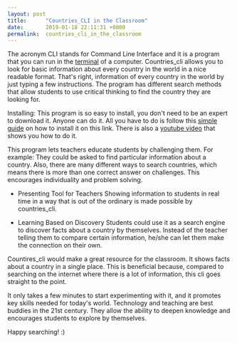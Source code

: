 ```yaml
---
layout: post
title:      "Countries_CLI in the Classroom"
date:       2019-01-18 22:11:31 +0000
permalink:  countries_cli_in_the_classroom
---
```




The acronym CLI stands for Command Line Interface and it is a program that you can run in the [terminal](https://askubuntu.com/questions/38162/what-is-a-terminal-and-how-do-i-open-and-use-it) of a computer. Countries_cli  allows you to look for basic information about every country in the world in a nice readable format.  That's right, information of every country in the world by just typing a few instructions. The program has different search methods that allow students to use critical thinking to find the country they are looking for. 

Installing:
This program is so easy to install, you don't need to be an expert to download it. Anyone can do it. All you have to do is follow this [simple guide](https://github.com/kyoung90/country) on how to install it on this link. There is also a [youtube video](https://www.youtube.com/watch?v=uaclmq-m1uY&t=2s) that shows you how to do it.   

This program lets teachers educate students by challenging them. For example: They could be asked to find particular information about a country. Also, there are many different ways to search countries, which means there is more than one correct answer on challenges. This encourages individuality and problem solving.

* Presenting Tool for Teachers
Showing information to students in real time in a way that is out of the ordinary is made possible by countries_cli.

*  Learning Based on Discovery
Students could use it as a search engine to discover facts about a country by themselves. Instead of the teacher telling them to compare certain information, he/she can let them make the connection on their own. 

Countires_cli  would make a great resource for the classroom. It shows facts about a country in a single place. This is beneficial because, compared to searching on the internet where there is a lot of information, this cli goes straight to the point. 

It only takes a few minutes to start experimenting with it, and it promotes key skills needed for today's world. Technology and teaching are best buddies in the 21st century. They allow the ability to deepen knowledge and encourages students to explore by themselves.

Happy searching! :)

